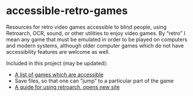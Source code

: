 # accessible-retro-games

Resources for retro video games accessible to blind people, using
Retroarch, OCR, sound, or other utilities to enjoy video games. By
“retro” I mean any game that must be emulated in order to be played on
computers and modern systems, although older computer games which do
not have accessibility features are welcome as well.

Included in this project (may be updated):

* [A list of games which are accessible](games-list.md)
* Save files, so that one can “jump” to a particular part of the game
* [A guide for using retroarch, opens new site](https://docs.libretro.com/guides/retroarch-accessibility-guide/)
